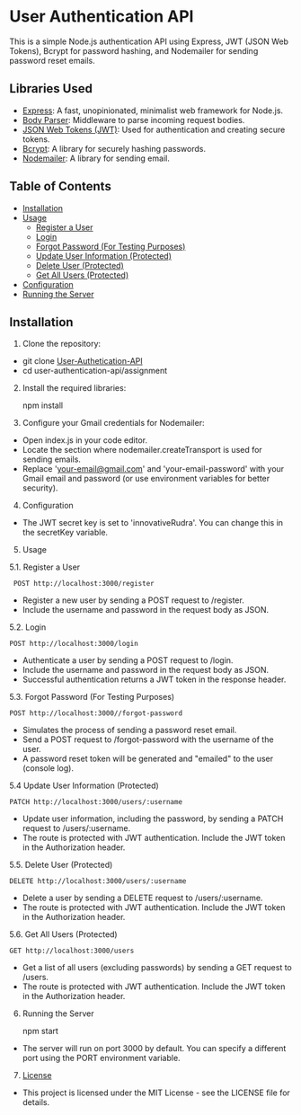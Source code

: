 # User Authentication API

This is a simple Node.js authentication API using Express, JWT (JSON Web Tokens), Bcrypt for password hashing, and Nodemailer for sending password reset emails.

## Libraries Used

- [Express](https://expressjs.com/): A fast, unopinionated, minimalist web framework for Node.js.
- [Body Parser](https://www.npmjs.com/package/body-parser): Middleware to parse incoming request bodies.
- [JSON Web Tokens (JWT)](https://jwt.io/): Used for authentication and creating secure tokens.
- [Bcrypt](https://www.npmjs.com/package/bcrypt): A library for securely hashing passwords.
- [Nodemailer](https://nodemailer.com/): A library for sending email.

## Table of Contents

- [Installation](#installation)
- [Usage](#usage)
  - [Register a User](#register-a-user)
  - [Login](#login)
  - [Forgot Password (For Testing Purposes)](#forgot-password-for-testing-purposes)
  - [Update User Information (Protected)](#update-user-information-protected)
  - [Delete User (Protected)](#delete-user-protected)
  - [Get All Users (Protected)](#get-all-users-protected)
- [Configuration](#configuration)
- [Running the Server](#running-the-server)

## Installation

1. Clone the repository:

- git clone [User-Authetication-API](https://github.com/varshneyyash/User-Authetication-API)
- cd user-authentication-api/assignment

2. Install the required libraries:

    npm install

3. Configure your Gmail credentials for Nodemailer:

- Open index.js in your code editor.
- Locate the section where nodemailer.createTransport is used for sending emails.
- Replace 'your-email@gmail.com' and 'your-email-password' with your Gmail email and password (or use environment variables for better security).

4. Configuration

- The JWT secret key is set to 'innovativeRudra'. You can change this in the secretKey variable.

5. Usage

5.1. Register a User

     POST http://localhost:3000/register

- Register a new user by sending a POST request to /register.
- Include the username and password in the request body as JSON.

5.2. Login

    POST http://localhost:3000/login

- Authenticate a user by sending a POST request to /login.
- Include the username and password in the request body as JSON.
- Successful authentication returns a JWT token in the response header.

5.3. Forgot Password (For Testing Purposes)

    POST http://localhost:3000//forgot-password

- Simulates the process of sending a password reset email.
- Send a POST request to /forgot-password with the username of the user.
- A password reset token will be generated and "emailed" to the user (console log).

5.4 Update User Information (Protected)

    PATCH http://localhost:3000/users/:username

- Update user information, including the password, by sending a PATCH request to /users/:username.
- The route is protected with JWT authentication. Include the JWT token in the Authorization header.

5.5. Delete User (Protected)

    DELETE http://localhost:3000/users/:username

- Delete a user by sending a DELETE request to /users/:username.
- The route is protected with JWT authentication. Include the JWT token in the Authorization header.

5.6. Get All Users (Protected)

    GET http://localhost:3000/users

- Get a list of all users (excluding passwords) by sending a GET request to /users.
- The route is protected with JWT authentication. Include the JWT token in the Authorization header.

6. Running the Server
    
    npm start

- The server will run on port 3000 by default. You can specify a different port using the PORT environment variable.

7. [License](LICENSE)

- This project is licensed under the MIT License - see the LICENSE file for details.
